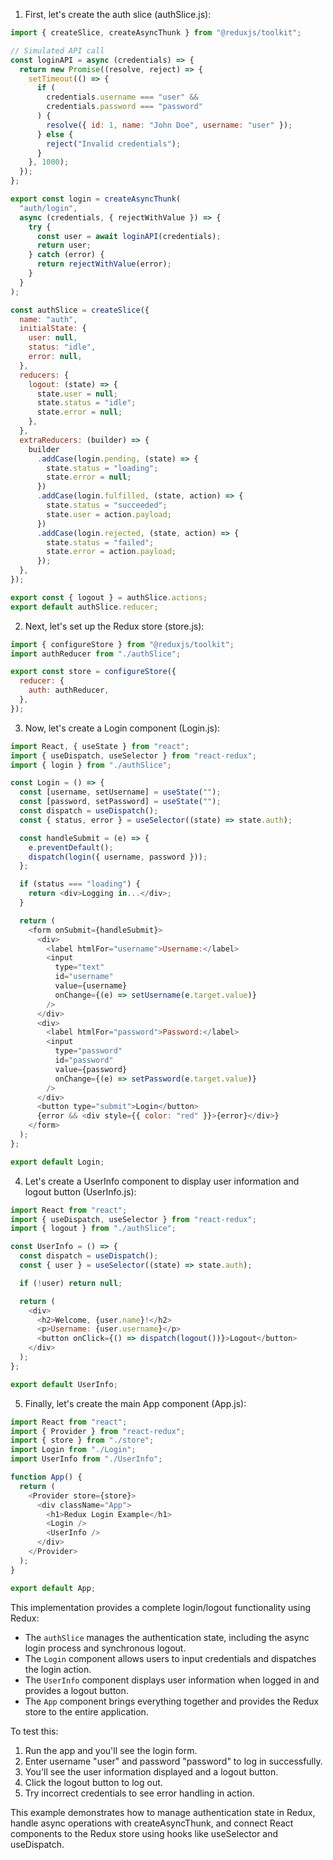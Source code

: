 1. First, let's create the auth slice (authSlice.js):

```javascript
import { createSlice, createAsyncThunk } from "@reduxjs/toolkit";

// Simulated API call
const loginAPI = async (credentials) => {
  return new Promise((resolve, reject) => {
    setTimeout(() => {
      if (
        credentials.username === "user" &&
        credentials.password === "password"
      ) {
        resolve({ id: 1, name: "John Doe", username: "user" });
      } else {
        reject("Invalid credentials");
      }
    }, 1000);
  });
};

export const login = createAsyncThunk(
  "auth/login",
  async (credentials, { rejectWithValue }) => {
    try {
      const user = await loginAPI(credentials);
      return user;
    } catch (error) {
      return rejectWithValue(error);
    }
  }
);

const authSlice = createSlice({
  name: "auth",
  initialState: {
    user: null,
    status: "idle",
    error: null,
  },
  reducers: {
    logout: (state) => {
      state.user = null;
      state.status = "idle";
      state.error = null;
    },
  },
  extraReducers: (builder) => {
    builder
      .addCase(login.pending, (state) => {
        state.status = "loading";
        state.error = null;
      })
      .addCase(login.fulfilled, (state, action) => {
        state.status = "succeeded";
        state.user = action.payload;
      })
      .addCase(login.rejected, (state, action) => {
        state.status = "failed";
        state.error = action.payload;
      });
  },
});

export const { logout } = authSlice.actions;
export default authSlice.reducer;
```

2. Next, let's set up the Redux store (store.js):

```javascript
import { configureStore } from "@reduxjs/toolkit";
import authReducer from "./authSlice";

export const store = configureStore({
  reducer: {
    auth: authReducer,
  },
});
```

3. Now, let's create a Login component (Login.js):

```javascript
import React, { useState } from "react";
import { useDispatch, useSelector } from "react-redux";
import { login } from "./authSlice";

const Login = () => {
  const [username, setUsername] = useState("");
  const [password, setPassword] = useState("");
  const dispatch = useDispatch();
  const { status, error } = useSelector((state) => state.auth);

  const handleSubmit = (e) => {
    e.preventDefault();
    dispatch(login({ username, password }));
  };

  if (status === "loading") {
    return <div>Logging in...</div>;
  }

  return (
    <form onSubmit={handleSubmit}>
      <div>
        <label htmlFor="username">Username:</label>
        <input
          type="text"
          id="username"
          value={username}
          onChange={(e) => setUsername(e.target.value)}
        />
      </div>
      <div>
        <label htmlFor="password">Password:</label>
        <input
          type="password"
          id="password"
          value={password}
          onChange={(e) => setPassword(e.target.value)}
        />
      </div>
      <button type="submit">Login</button>
      {error && <div style={{ color: "red" }}>{error}</div>}
    </form>
  );
};

export default Login;
```

4. Let's create a UserInfo component to display user information and logout button (UserInfo.js):

```javascript
import React from "react";
import { useDispatch, useSelector } from "react-redux";
import { logout } from "./authSlice";

const UserInfo = () => {
  const dispatch = useDispatch();
  const { user } = useSelector((state) => state.auth);

  if (!user) return null;

  return (
    <div>
      <h2>Welcome, {user.name}!</h2>
      <p>Username: {user.username}</p>
      <button onClick={() => dispatch(logout())}>Logout</button>
    </div>
  );
};

export default UserInfo;
```

5. Finally, let's create the main App component (App.js):

```javascript
import React from "react";
import { Provider } from "react-redux";
import { store } from "./store";
import Login from "./Login";
import UserInfo from "./UserInfo";

function App() {
  return (
    <Provider store={store}>
      <div className="App">
        <h1>Redux Login Example</h1>
        <Login />
        <UserInfo />
      </div>
    </Provider>
  );
}

export default App;
```

This implementation provides a complete login/logout functionality using Redux:

- The `authSlice` manages the authentication state, including the async login process and synchronous logout.
- The `Login` component allows users to input credentials and dispatches the login action.
- The `UserInfo` component displays user information when logged in and provides a logout button.
- The `App` component brings everything together and provides the Redux store to the entire application.

To test this:

1. Run the app and you'll see the login form.
2. Enter username "user" and password "password" to log in successfully.
3. You'll see the user information displayed and a logout button.
4. Click the logout button to log out.
5. Try incorrect credentials to see error handling in action.

This example demonstrates how to manage authentication state in Redux, handle async operations with createAsyncThunk, and connect React components to the Redux store using hooks like useSelector and useDispatch.
